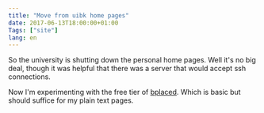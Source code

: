 ```yaml
---
title: "Move from uibk home pages"
date: 2017-06-13T18:00:00+01:00
Tags: ["site"]
lang: en
---
```


So the university is shutting down the personal home pages.
Well it's no big deal, though it was helpful that there was a
server that would accept ssh connections. 

Now I'm experimenting with the free tier of
[bplaced](http://www.bplaced.net).  Which is basic but
should suffice for my plain text pages.  
